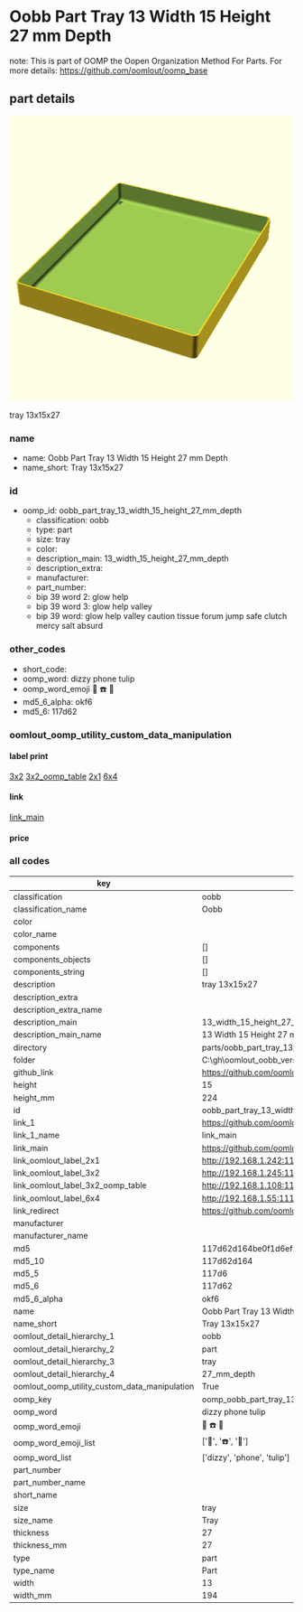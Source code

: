 # Oobb Part Tray 13 Width 15 Height 27 mm Depth  

note: This is part of OOMP the Oopen Organization Method For Parts. For more details: https://github.com/oomlout/oomp_base

##  part details
  

[![](3dpr.png)](3dpr.png)

tray 13x15x27



### name
* name: Oobb Part Tray 13 Width 15 Height 27 mm Depth
* name_short: Tray 13x15x27 
### id
* oomp_id: oobb_part_tray_13_width_15_height_27_mm_depth
  * classification: oobb
  * type: part
  * size: tray
  * color: 
  * description_main: 13_width_15_height_27_mm_depth
  * description_extra: 
  * manufacturer: 
  * part_number: 
  * bip 39 word 2: glow help
  * bip 39 word 3: glow help valley
  * bip 39 word: glow help valley caution tissue forum jump safe clutch mercy salt absurd

### other_codes
* short_code: 
* oomp_word: dizzy phone tulip
* oomp_word_emoji :dizzy: :phone: :tulip:
* md5_6_alpha: okf6
* md5_6: 117d62






### oomlout_oomp_utility_custom_data_manipulation
#### label print
[3x2](http://192.168.1.245:1112/?label=oomp%20okf6)
[3x2_oomp_table](http://192.168.1.108:1112/?label=oomp%20okf6)
[2x1](http://192.168.1.242:1112/?label=oomp%20okf6)
[6x4](http://192.168.1.55:1112/?label=oomp%20okf6)    

#### link

[link_main](https://github.com/oomlout/oomlout_oobb_version_4_generated_parts/tree/main/navigation_oomp/oobb/part/tray/13_width_15_height_27_mm_depth/part)                              

#### price







### all codes 
| key | value |  
| --- | --- |  
| classification | oobb |  
| classification_name | Oobb |  
| color |  |  
| color_name |  |  
| components | [] |  
| components_objects | [] |  
| components_string | [] |  
| description | tray 13x15x27 |  
| description_extra |  |  
| description_extra_name |  |  
| description_main | 13_width_15_height_27_mm_depth |  
| description_main_name | 13 Width 15 Height 27 mm Depth |  
| directory | parts/oobb_part_tray_13_width_15_height_27_mm_depth |  
| folder | C:\gh\oomlout_oobb_version_4_generated_parts\parts\oobb_part_tray_13_width_15_height_27_mm_depth |  
| github_link | https://github.com/oomlout/oomlout_oomp_part_src/tree/main/parts/oobb_part_tray_13_width_15_height_27_mm_depth |  
| height | 15 |  
| height_mm | 224 |  
| id | oobb_part_tray_13_width_15_height_27_mm_depth |  
| link_1 | https://github.com/oomlout/oomlout_oobb_version_4_generated_parts/tree/main/navigation_oomp/oobb/part/tray/13_width_15_height_27_mm_depth/part |  
| link_1_name | link_main |  
| link_main | https://github.com/oomlout/oomlout_oobb_version_4_generated_parts/tree/main/navigation_oomp/oobb/part/tray/13_width_15_height_27_mm_depth/part |  
| link_oomlout_label_2x1 | http://192.168.1.242:1112/?label=oomp%20okf6 |  
| link_oomlout_label_3x2 | http://192.168.1.245:1112/?label=oomp%20okf6 |  
| link_oomlout_label_3x2_oomp_table | http://192.168.1.108:1112/?label=oomp%20okf6 |  
| link_oomlout_label_6x4 | http://192.168.1.55:1112/?label=oomp%20okf6 |  
| link_redirect | https://github.com/oomlout/oomlout_oobb_version_4_generated_parts/tree/main/parts/oobb_tray_13_15_27 |  
| manufacturer |  |  
| manufacturer_name |  |  
| md5 | 117d62d164be0f1d6ef1624be1dac31e |  
| md5_10 | 117d62d164 |  
| md5_5 | 117d6 |  
| md5_6 | 117d62 |  
| md5_6_alpha | okf6 |  
| name | Oobb Part Tray 13 Width 15 Height 27 mm Depth |  
| name_short | Tray 13x15x27  |  
| oomlout_detail_hierarchy_1 | oobb |  
| oomlout_detail_hierarchy_2 | part |  
| oomlout_detail_hierarchy_3 | tray |  
| oomlout_detail_hierarchy_4 | 27_mm_depth |  
| oomlout_oomp_utility_custom_data_manipulation | True |  
| oomp_key | oomp_oobb_part_tray_13_width_15_height_27_mm_depth |  
| oomp_word | dizzy phone tulip |  
| oomp_word_emoji | :dizzy: :phone: :tulip: |  
| oomp_word_emoji_list | [':dizzy:', ':phone:', ':tulip:'] |  
| oomp_word_list | ['dizzy', 'phone', 'tulip'] |  
| part_number |  |  
| part_number_name |  |  
| short_name |  |  
| size | tray |  
| size_name | Tray |  
| thickness | 27 |  
| thickness_mm | 27 |  
| type | part |  
| type_name | Part |  
| width | 13 |  
| width_mm | 194 |  
